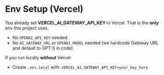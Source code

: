 # Env Setup (Vercel)

You already set **VERCEL_AI_GATEWAY_API_KEY** in Vercel. That is the **only** env this project uses.

- No `OPENAI_API_KEY` needed.
- No `AI_GATEWAY_URL` or `OPENAI_MODEL` needed (we hardcode Gateway URL and default to GPT-5 in code).

If you run locally **without** Vercel:
- Create `.env.local` with:
  `VERCEL_AI_GATEWAY_API_KEY=your_key_here`
